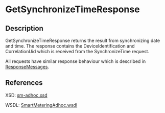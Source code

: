 <!--
SPDX-FileCopyrightText: Contributors to the Documentation project

SPDX-License-Identifier: Apache-2.0
-->

# GetSynchronizeTimeResponse

## Description

GetSynchronizeTimeResponse returns the result from synchronizing date and time. The response contains the DeviceIdentification and CorrelationUid which is received from the SynchronizeTime request.

All requests have similar response behaviour which is described in [ResponseMessages](../../responsemessages.md).

## References

XSD: [sm-adhoc.xsd](https://github.com/OSGP/open-smart-grid-platform/blob/development/osgp/shared/osgp-ws-smartmetering/src/main/resources/schemas/sm-adhoc.xsd)

WSDL: [SmartMeteringAdhoc.wsdl](https://github.com/OSGP/open-smart-grid-platform/blob/development/osgp/shared/osgp-ws-smartmetering/src/main/resources/SmartMeteringAdhoc.wsdl)

